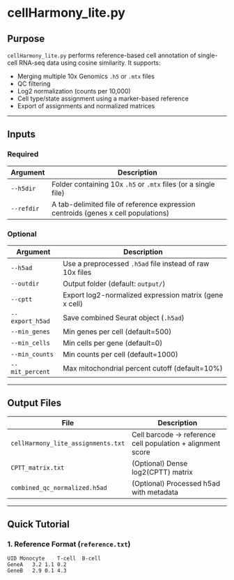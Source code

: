 # cellHarmony_lite.py

## Purpose
`cellHarmony_lite.py` performs reference-based cell annotation of single-cell RNA-seq data using cosine similarity. It supports:
- Merging multiple 10x Genomics `.h5` or `.mtx` files
- QC filtering
- Log2 normalization (counts per 10,000)
- Cell type/state assignment using a marker-based reference
- Export of assignments and normalized matrices

---

## Inputs

### Required
| Argument | Description |
|----------|-------------|
| `--h5dir` | Folder containing 10x `.h5` or `.mtx` files (or a single file) |
| `--refdir` | A tab-delimited file of reference expression centroids (genes x cell populations) |

### Optional
| Argument | Description |
|----------|-------------|
| `--h5ad` | Use a preprocessed `.h5ad` file instead of raw 10x files |
| `--outdir` | Output folder (default: `output/`) |
| `--cptt` | Export log2-normalized expression matrix (gene x cell) |
| `--export_h5ad` | Save combined Seurat object (`.h5ad`) |
| `--min_genes` | Min genes per cell (default=500) |
| `--min_cells` | Min cells per gene (default=0) |
| `--min_counts` | Min counts per cell (default=1000) |
| `--mit_percent` | Max mitochondrial percent cutoff (default=10%) |

---

## Output Files

| File | Description |
|------|-------------|
| `cellHarmony_lite_assignments.txt` | Cell barcode → reference cell population + alignment score |
| `CPTT_matrix.txt` | (Optional) Dense log2(CPTT) matrix |
| `combined_qc_normalized.h5ad` | (Optional) Processed h5ad with metadata |

---

## Quick Tutorial

### 1. Reference Format (`reference.txt`)
```tsv
UID	Monocyte	T-cell	B-cell
GeneA	3.2	1.1	0.2
GeneB	2.9	0.1	4.3
